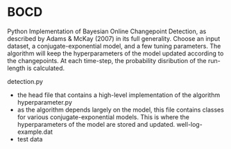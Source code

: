 # BOCD
Python Implementation of Bayesian Online Changepoint Detection, as described by Adams &amp; McKay (2007) in its full generality.
Choose an input dataset, a conjugate-exponential model, and a few tuning parameters. The algorithm will keep the hyperparameters of the model updated according to the changepoints. At each time-step, the probability disribution of the run-length is calculated.

detection.py      
- the head file that contains a high-level implementation of the algorithm
hyperparameter.py 
- as the algorithm depends largely on the model, this file contains classes for various conjugate-exponential models. This is where the hyperparameters of the model are stored and updated.
well-log-example.dat
- test data
